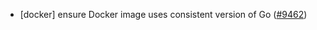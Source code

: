 - [docker] ensure Docker image uses consistent version of Go
  ([#9462](https://github.com/tendermint/tendermint/issues/9462))